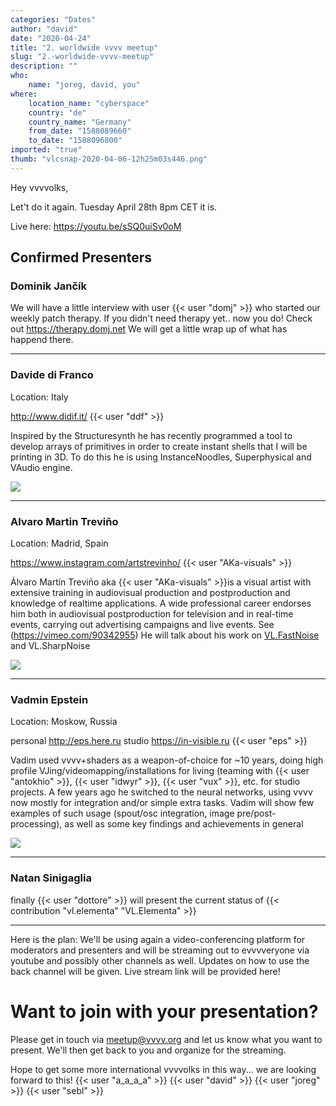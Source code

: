 ```yaml
---
categories: "Dates"
author: "david"
date: "2020-04-24"
title: "2. worldwide vvvv meetup"
slug: "2.-worldwide-vvvv-meetup"
description: ""
who: 
    name: "joreg, david, you"
where: 
    location_name: "cyberspace"
    country: "de"
    country_name: "Germany"
    from_date: "1588089660"
    to_date: "1588096800"
imported: "true"
thumb: "vlcsnap-2020-04-06-12h25m03s446.png"
---
```



Hey vvvvolks,

Let't do it again. Tuesday April 28th 8pm CET it is.

Live here: https://youtu.be/sSQ0uiSv0oM


##  Confirmed Presenters
###  Dominik Jančík
We will have a little interview with user {{< user "domj" >}} who started our weekly patch therapy. If you didn't need therapy yet.. now you do! Check out https://therapy.domj.net We will get a little wrap up of what has happend there.

--- 


###  Davide di Franco 
Location: Italy

<http://www.didif.it/>
{{< user "ddf" >}}

Inspired by the Structuresynth he has recently programmed a tool to develop arrays of primitives in order to create instant shells that I will be printing in 3D. To do this he is using InstanceNoodles, Superphysical and VAudio engine. 

![](vlcsnap-2020-04-06-12h25m03s446.png) 

--- 

###  Alvaro Martin Treviño
Location: Madrid, Spain

<https://www.instagram.com/artstrevinho/>
{{< user "AKa-visuals" >}}

Álvaro Martín Treviño aka {{< user "AKa-visuals" >}}is a visual artist with extensive training in audiovisual production and postproduction and knowledge of realtime applications. A wide professional career endorses him both in audiovisual postproduction for television and in real-time events, carrying out advertising campaigns and live events. See (https://vimeo.com/90342955)
He will talk about his work on [VL.FastNoise](https://discourse.vvvv.org/t/vl-fastnoise/18420) and VL.SharpNoise

![](3840b889f23042a658ce7fb2091f5acc824fd5d9.png) 

--- 

###  Vadmin Epstein
Location: Moskow, Russia

personal  <http://eps.here.ru>
studio <https://in-visible.ru>
{{< user "eps" >}}

Vadim used vvvv+shaders as a weapon-of-choice for ~10 years, doing high profile VJing/videomapping/installations for living (teaming with {{< user "antokhio" >}}, {{< user "idwyr" >}}, {{< user "vux" >}}, etc. for studio projects. A few years ago he switched to the neural networks, using vvvv now mostly for integration and/or simple extra tasks. Vadim will show few examples of such usage (spout/osc integration, image pre/post-processing), as well as some key findings and achievements in general 


![](82348709_10157648735154799_215159569263886336_o.jpg) 


---

###  Natan Sinigaglia
finally {{< user "dottore" >}} will present the current status of {{< contribution "vl.elementa" "VL.Elementa" >}} 

---

Here is the plan: We'll be using again a video-conferencing platform for moderators and presenters and will be streaming out to evvvveryone via youtube and possibly other channels as well. Updates on how to use the back channel will be given. Live stream link will be provided here!

#  Want to join with your presentation?
Please get in touch via meetup@vvvv.org and let us know what you want to present. We'll then get back to you and organize for the streaming.

Hope to get some more international vvvvolks in this way...
we are looking forward to this! {{< user "a_a_a_a" >}} {{< user "david" >}} {{< user "joreg" >}}  {{< user "sebl" >}} 


